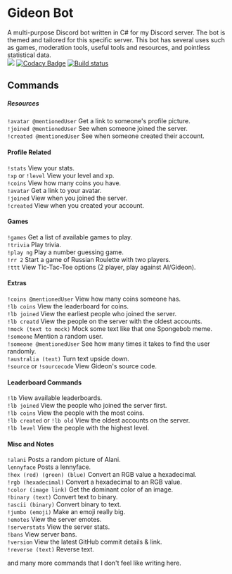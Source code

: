 # Gideon Bot
A multi-purpose Discord bot written in C# for my Discord server. The bot is themed and tailored for this specific server. This bot has several uses such as games, moderation tools, useful tools and resources, and pointless statistical data.  
<img src="https://img.shields.io/badge/discord-csharp-blue.svg">
[![Codacy Badge](https://api.codacy.com/project/badge/Grade/6f301f18d76c44afa076f72d30cbf5ba)](https://www.codacy.com/app/WilliamWelsh/GideonBot?utm_source=github.com&amp;utm_medium=referral&amp;utm_content=WilliamWelsh/GideonBot&amp;utm_campaign=Badge_Grade)
[![Build status](https://ci.appveyor.com/api/projects/status/bddk0drfmf5sy2fk?svg=true)](https://ci.appveyor.com/project/WilliamWelsh/gideonbot)

## Commands
##### Resources
`!avatar @mentionedUser` Get a link to someone's profile picture.  
`!joined @mentionedUser` See when someone joined the server.  
`!created @mentionedUser` See when someone created their account.  
#### Profile Related
`!stats` View your stats.  
`!xp` or `!level` View your level and xp.  
`!coins` View how many coins you have.  
`!avatar` Get a link to your avatar.  
`!joined` View when you joined the server.  
`!created` View when you created your account.  
#### Games
`!games` Get a list of available games to play.  
`!trivia` Play trivia.  
`!play ng` Play a number guessing game.  
`!rr 2` Start a game of Russian Roulette with two players.  
`!ttt` View Tic-Tac-Toe options (2 player, play against AI/Gideon).    
#### Extras
`!coins @mentionedUser` View how many coins someone has.  
`!lb coins` View the leaderboard for coins.  
`!lb joined` View the earliest people who joined the server.  
`!lb creatd` View the people on the server with the oldest accounts.  
`!mock (text to mock)` Mock some text like that one Spongebob meme.  
`!someone` Mention a random user.  
`!someone @mentionedUser` See how many times it takes to find the user randomly.  
`!australia (text)` Turn text upside down.  
`!source` or `!sourcecode` View Gideon's source code.  

#### Leaderboard Commands
`!lb` View available leaderboards.  
`!lb joined` View the people who joined the server first.  
`!lb coins` View the people with the most coins.  
`!lb created` or `!lb old` View the oldest accounts on the server.  
`!lb level` View the people with the highest level.  
#### Misc and Notes
`!alani` Posts a random picture of Alani.  
`lennyface` Posts a lennyface.  
`!hex (red) (green) (blue)` Convert an RGB value a hexadecimal.  
`!rgb (hexadecimal)` Convert a hexadecimal to an RGB value.  
`!color (image link)` Get the dominant color of an image.  
`!binary (text)` Convert text to binary.  
`!ascii (binary)` Convert binary to text.  
`!jumbo (emoji)` Make an emoji really big.  
`!emotes` View the server emotes.  
`!serverstats` View the server stats.  
`!bans` View server bans.  
`!version` View the latest GitHub commit details & link.  
`!reverse (text)`  Reverse text.  

and many more commands that I don't feel like writing here.
